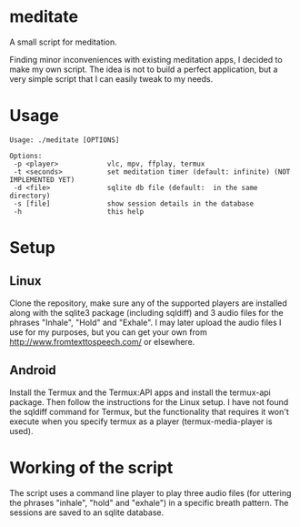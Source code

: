 # meditate
A small script for meditation.

Finding minor inconveniences with existing meditation apps, I decided to make my own script. The idea is not to build a perfect application, but a very simple script that I can easily tweak to my needs.

# Usage

```
Usage: ./meditate [OPTIONS]

Options:
 -p <player>            vlc, mpv, ffplay, termux
 -t <seconds>           set meditation timer (default: infinite) (NOT IMPLEMENTED YET)
 -d <file>              sqlite db file (default:  in the same directory)
 -s [file]              show session details in the database
 -h                     this help
```

# Setup

## Linux
Clone the repository, make sure any of the supported players are installed along with the sqlite3 package (including sqldiff) and 3 audio files for the phrases "Inhale", "Hold" and "Exhale". I may later upload the audio files I use for my purposes, but you can get your own from http://www.fromtexttospeech.com/ or elsewhere.

## Android
Install the Termux and the Termux:API apps and install the termux-api package. Then follow the instructions for the Linux setup. I have not found the sqldiff command for Termux, but the functionality that requires it won't execute when you specify termux as a player (termux-media-player is used).

# Working of the script

The script uses a command line player to play three audio files (for uttering the phrases "inhale", "hold" and "exhale") in a specific breath pattern. The sessions are saved to an sqlite database.
